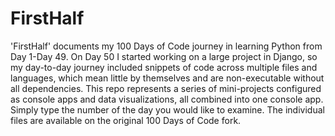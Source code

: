 # FirstHalf
'FirstHalf' documents my 100 Days of Code journey in learning Python from Day 1-Day 49. On Day 50 I started working on a large project in Django, so my day-to-day journey included snippets of code across multiple files and languages, which mean little by themselves and are non-executable without all dependencies. This repo represents a series of mini-projects configured as console apps and data visualizations, all combined into one console app. Simply type the number of the day you would like to examine. The individual files are available on the original 100 Days of Code fork. 
